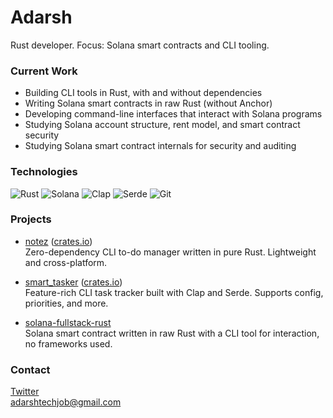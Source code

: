 # Adarsh

Rust developer. Focus: Solana smart contracts and CLI tooling.

### Current Work
- Building CLI tools in Rust, with and without dependencies
- Writing Solana smart contracts in raw Rust (without Anchor)
- Developing command-line interfaces that interact with Solana programs
- Studying Solana account structure, rent model, and smart contract security
- Studying Solana smart contract internals for security and auditing

### Technologies
![Rust](https://img.shields.io/badge/Rust-000000?style=flat&logo=rust)
![Solana](https://img.shields.io/badge/Solana-9945FF?style=flat&logo=solana&logoColor=white)
![Clap](https://img.shields.io/badge/Clap-33AA44?style=flat)
![Serde](https://img.shields.io/badge/Serde-009999?style=flat)
![Git](https://img.shields.io/badge/Git-F05032?style=flat&logo=git&logoColor=white)

### Projects

- [notez](https://github.com/webrowse/cli-crud-rust) ([crates.io](https://crates.io/crates/notez))  
  Zero-dependency CLI to-do manager written in pure Rust. Lightweight and cross-platform.

- [smart_tasker](https://github.com/webrowse/smart_tasker) ([crates.io](https://crates.io/crates/smart_tasker))  
  Feature-rich CLI task tracker built with Clap and Serde. Supports config, priorities, and more.

- [solana-fullstack-rust](https://github.com/Webrowse/solana-fullstack-rust)  
 Solana smart contract written in raw Rust with a CLI tool for interaction, no frameworks used.


### Contact
[Twitter](https://x.com/code_rusty)  
adarshtechjob@gmail.com
